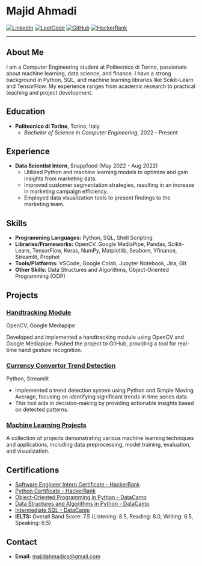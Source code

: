 # Majid Ahmadi

[![LinkedIn](https://img.shields.io/badge/LinkedIn-blue?style=flat&logo=linkedin&label=LinkedIn)](https://www.linkedin.com/in/majid-ahmadi-cs/)
[![LeetCode](https://img.shields.io/badge/LeetCode-orange?style=flat&logo=leetcode&label=LeetCode)](https://leetcode.com/u/amazingtrader95/)
[![GitHub](https://img.shields.io/badge/GitHub-black?style=flat&logo=github&label=GitHub)](https://github.com/majidahmadics)
[![HackerRank](https://img.shields.io/badge/HackerRank-green?style=flat&logo=hackerrank&label=HackerRank)](https://www.hackerrank.com/profile/amazingtrader95)

---

## About Me

I am a Computer Engineering student at Politecnico di Torino, passionate about machine learning, data science, and finance. I have a strong background in Python, SQL, and machine learning libraries like Scikit-Learn and TensorFlow. My experience ranges from academic research to practical teaching and project development.

## Education

- **Politecnico di Torino**, Torino, Italy
  - *Bachelor of Science in Computer Engineering*, 2022 - Present

## Experience

- **Data Scientist Intern**, Snappfood  (May 2022 - Aug 2022)
  - Utilized Python and machine learning models to optimize and gain insights from marketing data.
  - Improved customer segmentation strategies, resulting in an increase in marketing campaign efficiency.
  - Employed data visualization tools to present findings to the marketing team.

## Skills

- **Programming Languages:** Python, SQL, Shell Scripting
- **Libraries/Frameworks:** OpenCV, Google MediaPipe, Pandas, Scikit-Learn, TensorFlow, Keras, NumPy, Matplotlib, Seaborn, Yfinance, Streamlit, Prophet
- **Tools/Platforms:** VSCode, Google Colab, Jupyter Notebook, Jira, GIt
- **Other Skills:** Data Structures and Algorithms, Object-Oriented Programming (OOP)

## Projects

### [Handtracking Module](https://github.com/majidahmadics/HandTrackingModule)
OpenCV, Google Mediapipe

Developed and implemented a handtracking module using OpenCV and Google Mediapipe.
Pushed the project to GitHub, providing a tool for real-time hand gesture recognition.

### [Currency Convertor Trend Detection](https://github.com/majidahmadics/trend_detection)
Python, Streamlit

- Implemented a trend detection system using Python and Simple Moving Average, focusing on identifying significant trends in time series data. 
- This tool aids in decision-making by providing actionable insights based on detected patterns.

### [Machine Learning Projects](https://github.com/majidahmadics/Machine-Learning-Projects)
A collection of projects demonstrating various machine learning techniques and applications, including data preprocessing, model training, evaluation, and visualization.

## Certifications

- [Software Engineer Intern Certificate - HackerRank](https://www.hackerrank.com/certificates/164f95363bed)
- [Python Certificate - HackerRank](https://www.hackerrank.com/certificates/f589d211f848)
- [Object-Oriented Programming in Python - DataCamp](https://www.datacamp.com/completed/statement-of-accomplishment/course/97ec8806299260c3b5c91226e1dadfdef9a3bedf)
- [Data Structures and Algorithms in Python - DataCamp](https://www.datacamp.com/completed/statement-of-accomplishment/course/938b3e694df375e46faf05e014234828d28d7bac)
- [Intermediate SQL - DataCamp](https://www.datacamp.com/completed/statement-of-accomplishment/course/19fbdc4c6c354056832cace5e2532828e09e7116)
- **IELTS:** Overall Band Score: 7.5 (Listening: 8.5, Reading: 8.0, Writing: 6.5, Speaking: 6.5)

## Contact

- **Email:** majidahmadics@gmail.com

